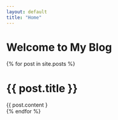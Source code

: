 ```yaml
---
layout: default
title: "Home"
---
```


# Welcome to My Blog

<div>
  {% for post in site.posts %}
    <div>
      <h1>{{ post.title }}</h1> 
      <div>{{ post.content }</div>
      </div>
  {% endfor %}
</div>
